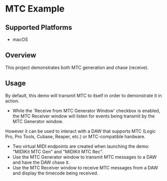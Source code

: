 # MTC Example

## Supported Platforms

- macOS

## Overview

This project demonstrates both MTC generation and chase (receive).

## Usage

By default, this demo will transmit MTC to itself in order to demonstrate it in action.

- While the 'Receive from MTC Generator Window' checkbox is enabled, the MTC Receiver window will listen for events being transmit by the MTC Generator window.

However it can be used to interact with a DAW that supports MTC (Logic Pro, Pro Tools, Cubase, Reaper, etc.) or MTC-compatible hardware.

- Two virtual MIDI endpoints are created when launching the demo: "MIDIKit MTC Gen" and "MIDIKit MTC Rec".
- Use the MTC Generator window to transmit MTC messages to a DAW and have the DAW chase it.
- Use the MTC Receiver window to receive MTC messages from a DAW and display the timecode being received.
